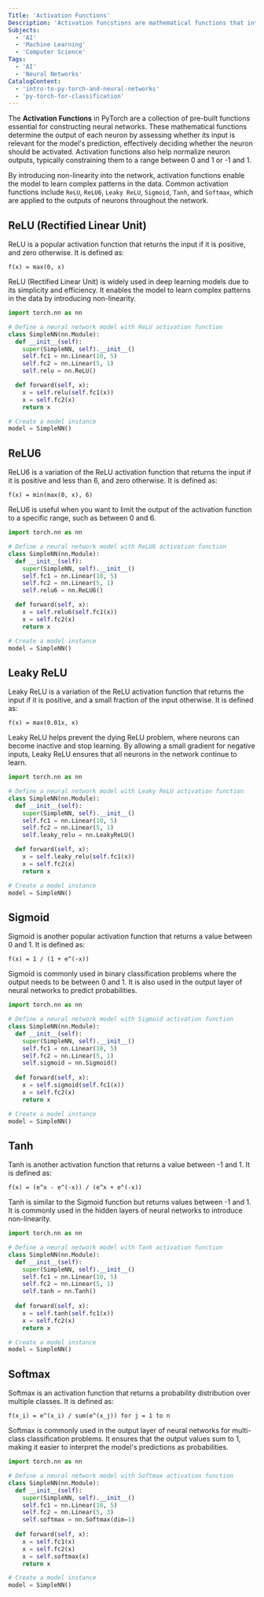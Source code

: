 ```yaml
---
Title: 'Activation Functions'
Description: 'Activation funcstions are mathematical functions that introduce non-linearity into the model, enabling neural networks to learn complex patterns from data.'
Subjects:
  - 'AI'
  - 'Machine Learning'
  - 'Computer Science'
Tags:
  - 'AI'
  - 'Neural Networks'
CatalogContent:
  - 'intro-to-py-torch-and-neural-networks'
  - 'py-torch-for-classification'
---
```


The **Activation Functions** in PyTorch are a collection of pre-built functions essential for constructing neural networks. These mathematical functions determine the output of each neuron by assessing whether its input is relevant for the model's prediction, effectively deciding whether the neuron should be activated. Activation functions also help normalize neuron outputs, typically constraining them to a range between 0 and 1 or -1 and 1.

By introducing non-linearity into the network, activation functions enable the model to learn complex patterns in the data. Common activation functions include `ReLU`, `ReLU6`, `Leaky ReLU`, `Sigmoid`, `Tanh`, and `Softmax`, which are applied to the outputs of neurons throughout the network.

## ReLU (Rectified Linear Unit)

ReLU is a popular activation function that returns the input if it is positive, and zero otherwise. It is defined as:

```pseudo
f(x) = max(0, x)
```

ReLU (Rectified Linear Unit) is widely used in deep learning models due to its simplicity and efficiency. It enables the model to learn complex patterns in the data by introducing non-linearity.

```py
import torch.nn as nn

# Define a neural network model with ReLU activation function
class SimpleNN(nn.Module):
  def __init__(self):
    super(SimpleNN, self).__init__()
    self.fc1 = nn.Linear(10, 5)
    self.fc2 = nn.Linear(5, 1)
    self.relu = nn.ReLU()

  def forward(self, x):
    x = self.relu(self.fc1(x))
    x = self.fc2(x)
    return x

# Create a model instance
model = SimpleNN()
```

## ReLU6

ReLU6 is a variation of the ReLU activation function that returns the input if it is positive and less than 6, and zero otherwise. It is defined as:

```pseudo
f(x) = min(max(0, x), 6)
```

ReLU6 is useful when you want to limit the output of the activation function to a specific range, such as between 0 and 6.

```py
import torch.nn as nn

# Define a neural network model with ReLU6 activation function
class SimpleNN(nn.Module):
  def __init__(self):
    super(SimpleNN, self).__init__()
    self.fc1 = nn.Linear(10, 5)
    self.fc2 = nn.Linear(5, 1)
    self.relu6 = nn.ReLU6()

  def forward(self, x):
    x = self.relu6(self.fc1(x))
    x = self.fc2(x)
    return x

# Create a model instance
model = SimpleNN()
```

## Leaky ReLU

Leaky ReLU is a variation of the ReLU activation function that returns the input if it is positive, and a small fraction of the input otherwise. It is defined as:

```pseudo
f(x) = max(0.01x, x)
```

Leaky ReLU helps prevent the dying ReLU problem, where neurons can become inactive and stop learning. By allowing a small gradient for negative inputs, Leaky ReLU ensures that all neurons in the network continue to learn.

```py
import torch.nn as nn

# Define a neural network model with Leaky ReLU activation function
class SimpleNN(nn.Module):
  def __init__(self):
    super(SimpleNN, self).__init__()
    self.fc1 = nn.Linear(10, 5)
    self.fc2 = nn.Linear(5, 1)
    self.leaky_relu = nn.LeakyReLU()

  def forward(self, x):
    x = self.leaky_relu(self.fc1(x))
    x = self.fc2(x)
    return x

# Create a model instance
model = SimpleNN()
```

## Sigmoid

Sigmoid is another popular activation function that returns a value between 0 and 1. It is defined as:

```pseudo
f(x) = 1 / (1 + e^(-x))
```

Sigmoid is commonly used in binary classification problems where the output needs to be between 0 and 1. It is also used in the output layer of neural networks to predict probabilities.

```py
import torch.nn as nn

# Define a neural network model with Sigmoid activation function
class SimpleNN(nn.Module):
  def __init__(self):
    super(SimpleNN, self).__init__()
    self.fc1 = nn.Linear(10, 5)
    self.fc2 = nn.Linear(5, 1)
    self.sigmoid = nn.Sigmoid()
    
  def forward(self, x):
    x = self.sigmoid(self.fc1(x))
    x = self.fc2(x)
    return x

# Create a model instance
model = SimpleNN()
```

## Tanh

Tanh is another activation function that returns a value between -1 and 1. It is defined as:

```pseudo
f(x) = (e^x - e^(-x)) / (e^x + e^(-x))
```

Tanh is similar to the Sigmoid function but returns values between -1 and 1. It is commonly used in the hidden layers of neural networks to introduce non-linearity.

```py
import torch.nn as nn

# Define a neural network model with Tanh activation function
class SimpleNN(nn.Module):
  def __init__(self):
    super(SimpleNN, self).__init__()
    self.fc1 = nn.Linear(10, 5)
    self.fc2 = nn.Linear(5, 1)
    self.tanh = nn.Tanh()
    
  def forward(self, x):
    x = self.tanh(self.fc1(x))
    x = self.fc2(x)
    return x

# Create a model instance
model = SimpleNN()
```

## Softmax

Softmax is an activation function that returns a probability distribution over multiple classes. It is defined as:

```pseudo
f(x_i) = e^(x_i) / sum(e^(x_j)) for j = 1 to n
```

Softmax is commonly used in the output layer of neural networks for multi-class classification problems. It ensures that the output values sum to 1, making it easier to interpret the model's predictions as probabilities.

```py
import torch.nn as nn

# Define a neural network model with Softmax activation function
class SimpleNN(nn.Module):
  def __init__(self):
    super(SimpleNN, self).__init__()
    self.fc1 = nn.Linear(10, 5)
    self.fc2 = nn.Linear(5, 3)
    self.softmax = nn.Softmax(dim=1)
    
  def forward(self, x):
    x = self.fc1(x)
    x = self.fc2(x)
    x = self.softmax(x)
    return x

# Create a model instance
model = SimpleNN()
```
